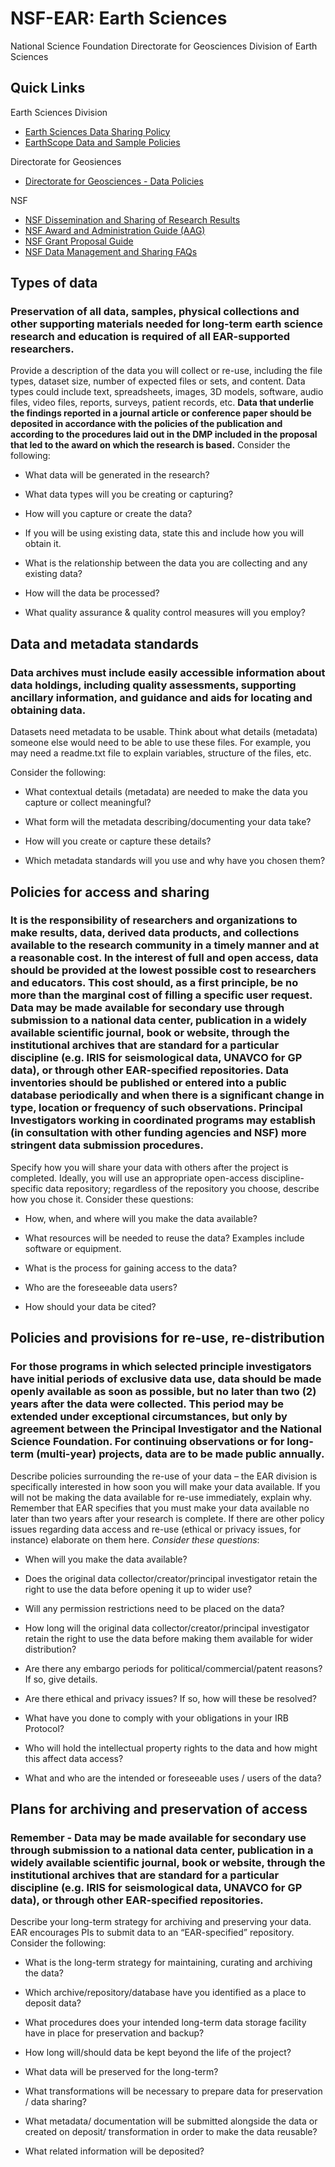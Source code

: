 # NSF-EAR: Earth Sciences

National Science Foundation
Directorate for Geosciences 
Division of Earth Sciences 

## Quick Links 

Earth Sciences Division 
+ [Earth Sciences Data Sharing Policy](https://www.nsf.gov/geo/ear/2010EAR_data_policy_9_28_10.pdf)
+ [EarthScope Data and Sample Policies](http://www.nsf.gov/geo/geo-data-policies/ear/es-data-policy.pdf)

Directorate for Geosiences 
+ [Directorate for Geosciences - Data Policies](http://www.nsf.gov/geo/geo-data-policies/index.jsp)

NSF 
+ [NSF Dissemination and Sharing of Research Results](https://www.nsf.gov/bfa/dias/policy/dmp.jsp)
+ [NSF Award and Administration Guide (AAG)](http://www.nsf.gov/pubs/policydocs/pappguide/nsf15001/aag_6.jsp#VID4)
+ [NSF Grant Proposal Guide](https://www.nsf.gov/pubs/policydocs/pappguide/nsf11001/gpg_2.jsp#dmp)
+ [NSF Data Management and Sharing FAQs](https://www.nsf.gov/bfa/dias/policy/dmpfaqs.jsp)


## Types of data

### Preservation of all data, samples, physical collections and other supporting materials needed for long-term earth science research and education is required of all EAR-supported researchers.

Provide a description of the data you will collect or re-use, including the file types, dataset size, number of expected files or sets, and content. Data types could include text, spreadsheets, images, 3D models, software, audio files, video files, reports, surveys, patient records, etc. **Data that underlie the findings reported in a journal article or conference paper should be deposited in accordance with the policies of the publication and according to the procedures laid out in the DMP included in the proposal that led to the award on which the research is based.** Consider the following:

-   What data will be generated in the research?

-   What data types will you be creating or capturing?

-   How will you capture or create the data?

-   If you will be using existing data, state this and include how you will obtain it.

-   What is the relationship between the data you are collecting and any existing data?

-   How will the data be processed?

-   What quality assurance & quality control measures will you employ?

## Data and metadata standards

### Data archives must include easily accessible information about data holdings, including quality assessments, supporting ancillary information, and guidance and aids for locating and obtaining data.

Datasets need metadata to be usable. Think about what details (metadata) someone else would need to be able to use these files. For example, you may need a readme.txt file to explain variables, structure of the files, etc.

Consider the following:

-   What contextual details (metadata) are needed to make the data you capture or collect meaningful?

-   What form will the metadata describing/documenting your data take?

-   How will you create or capture these details?

-   Which metadata standards will you use and why have you chosen them?

## Policies for access and sharing

### It is the responsibility of researchers and organizations to make results, data, derived data products, and collections available to the research community in a timely manner and at a reasonable cost. In the interest of full and open access, data should be provided at the lowest possible cost to researchers and educators. This cost should, as a first principle, be no more than the marginal cost of filling a specific user request. Data may be made available for secondary use through submission to a national data center, publication in a widely available scientific journal, book or website, through the institutional archives that are standard for a particular discipline (e.g. IRIS for seismological data, UNAVCO for GP data), or through other EAR-specified repositories. Data inventories should be published or entered into a public database periodically and when there is a significant change in type, location or frequency of such observations. Principal Investigators working in coordinated programs may establish (in consultation with other funding agencies and NSF) more stringent data submission procedures.

Specify how you will share your data with others after the project is completed. Ideally, you will use an appropriate open-access discipline-specific data repository; regardless of the repository you choose, describe how you chose it. Consider these questions:

-   How, when, and where will you make the data available?

-   What resources will be needed to reuse the data? Examples include software or equipment.

-   What is the process for gaining access to the data?

-   Who are the foreseeable data users?

-   How should your data be cited?

## Policies and provisions for re-use, re-distribution

### For those programs in which selected principle investigators have initial periods of exclusive data use, data should be made openly available as soon as possible, but no later than two (2) years after the data were collected. This period may be extended under exceptional circumstances, but only by agreement between the Principal Investigator and the National Science Foundation. For continuing observations or for long-term (multi-year) projects, data are to be made public annually.

Describe policies surrounding the re-use of your data – the EAR division is specifically interested in how soon you will make your data available. If you will not be making the data available for re-use immediately, explain why. Remember that EAR specifies that you must make your data available no later than two years after your research is complete. If there are other policy issues regarding data access and re-use (ethical or privacy issues, for instance) elaborate on them here. *Consider these questions*:

-   When will you make the data available?

-   Does the original data collector/creator/principal investigator retain the right to use the data before opening it up to wider use?

-   Will any permission restrictions need to be placed on the data?

-   How long will the original data collector/creator/principal investigator retain the right to use the data before making them available for wider distribution?

-   Are there any embargo periods for political/commercial/patent reasons? If so, give details.

-   Are there ethical and privacy issues? If so, how will these be resolved?

-   What have you done to comply with your obligations in your IRB Protocol?

-   Who will hold the intellectual property rights to the data and how might this affect data access?

-   What and who are the intended or foreseeable uses / users of the data?

## Plans for archiving and preservation of access

### Remember - Data may be made available for secondary use through submission to a national data center, publication in a widely available scientific journal, book or website, through the institutional archives that are standard for a particular discipline (e.g. IRIS for seismological data, UNAVCO for GP data), or through other EAR-specified repositories.

Describe your long-term strategy for archiving and preserving your data. EAR encourages PIs to submit data to an “EAR-specified” repository. Consider the following:

-   What is the long-term strategy for maintaining, curating and archiving the data?

-   Which archive/repository/database have you identified as a place to deposit data?

-   What procedures does your intended long-term data storage facility have in place for preservation and backup?

-   How long will/should data be kept beyond the life of the project?

-   What data will be preserved for the long-term?

-   What transformations will be necessary to prepare data for preservation / data sharing?

-   What metadata/ documentation will be submitted alongside the data or created on deposit/ transformation in order to make the data reusable?

-   What related information will be deposited?
